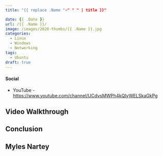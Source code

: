 ```yaml
---
title: "{{ replace .Name "-" " " | title }}"

date: {{ .Date }}
url: /{{ .Name }}/
image: /images/2020-thumbs/{{ .Name }}.jpg
categories:
  - Linux
  - Windows
  - Networking
tags:
  - Ubuntu
draft: true
---
```

<!--more-->


#### Social

- YouTube - <https://www.youtube.com/channel/UCdvsMWPh4kQIyWELSkaGkPg>


## Video Walkthrough


## Conclusion

## Myles Nartey 



